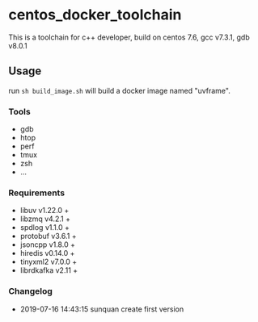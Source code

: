 # centos_docker_toolchain
This is a toolchain for c++ developer, build on centos 7.6, gcc v7.3.1, gdb v8.0.1

## Usage
run `sh build_image.sh` will build a docker image named "uvframe".

### Tools
- gdb
- htop
- perf
- tmux
- zsh
- ...

### Requirements

- libuv v1.22.0 +
- libzmq v4.2.1 +
- spdlog v1.1.0 +
- protobuf v3.6.1 +
- jsoncpp v1.8.0 +
- hiredis v0.14.0 +
- tinyxml2 v7.0.0 +
- librdkafka v2.11 +


### Changelog

- 2019-07-16 14:43:15 sunquan create first version
